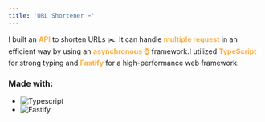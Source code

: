 ```yaml
---
title: 'URL Shortener ✂️'
---
```


 I built an <span style="color:#ffae42">**API**</span> to shorten URLs ✂️. It can handle <span style="color:#ffae42">**multiple request**</span> in an efficient way by using an <span style="color:#ffae42">**asynchronous ⌚**</span> framework.I utilized <span style="color:#ffae42">**TypeScript**</span> for strong typing and <span style="color:#ffae42">**Fastify**</span> for a high-performance web framework.

### Made with:

- ![Typescript](https://img.shields.io/badge/Typescript-8A2BE2)
- ![Fastify](https://img.shields.io/badge/Fastify-339933)